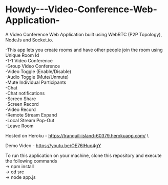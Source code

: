 # Howdy---Video-Conference-Web-Application-

A Video Conference Web Application built using WebRTC (P2P Topology), NodeJs and Socket.io.

-This app lets you create rooms and have other people join the room using Unique Room Id\
-1-1 Video Conference\
-Group Video Conference\
-Video Toggle (Enable/Disable)\
-Audio Toggle (Mute/Unmute)\
-Mute Individual Participants\
-Chat\
-Chat notifications\
-Screen Share\
-Screen Record\
-Video Record\
-Remote Stream Expand\
-Local Stream Pop-Out\
-Leave Room

Hosted on Heroku - https://tranquil-island-60379.herokuapp.com/ \

Demo Video - https://youtu.be/OE76lHuo4gY

To run this application on your machine, clone this repository and execute the following commands\
-> npm install\
-> cd src\
-> node app.js
